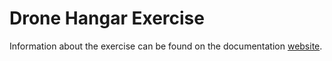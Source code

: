# Drone Hangar Exercise

Information about the exercise can be found on the documentation [website](https://jderobot.github.io/RoboticsAcademy/exercises/Drones/drone_hangar).